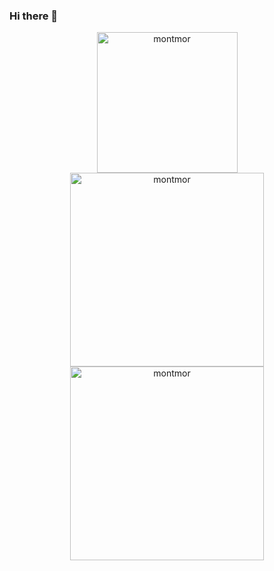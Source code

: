 ### Hi there 👋
<div align="center">
  <img width="225px" src="https://github-readme-stats.vercel.app/api/top-langs/?username=montmor&layout=compact&langs_count=16&theme=bear" alt="montmor"/>
  <img width='310px' src="https://github-readme-streak-stats.herokuapp.com/?user=montmor&layout=compact&langs_count=16&theme=bear" alt="montmor" />
  <img width='310px' src="https://github-readme-stats.vercel.app/api?username=montmor&show_icons=true&locale=en&layout=compact&langs_count=16&theme=bear" alt="montmor" />
</div>

<!--
**montmor/montmor** is a ✨ _special_ ✨ repository because its `README.md` (this file) appears on your GitHub profile.

Here are some ideas to get you started:

- 🔭 I’m currently working on ...
- 🌱 I’m currently learning ...
- 👯 I’m looking to collaborate on ...
- 🤔 I’m looking for help with ...
- 💬 Ask me about ...
- 📫 How to reach me: ...
- 😄 Pronouns: ...
- ⚡ Fun fact: ...
-->
